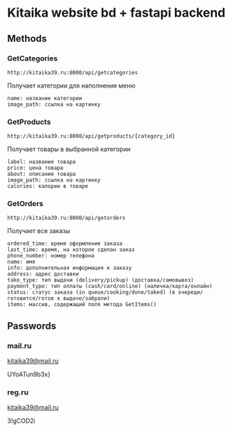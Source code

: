 # Kitaika website bd + fastapi backend
## Methods
### GetCategories
```
http://kitaika39.ru:8000/api/getcategories
```
Получает категории для наполнения меню
```
name: название категории
image_path: ссылка на картинку
```
### GetProducts
```
http://kitaika39.ru:8000/api/getproducts/{category_id}
```
Получает товары в выбранной категории
```
label: название товара
price: цена товара
about: описание товара
image_path: ссылка на картинку
calories: калории в товаре
```
### GetOrders
```
http://kitaika39.ru:8000/api/getorders
```
Получает все заказы
```
ordered_time: время оформление заказа
last_time: время, на которое сделан заказ
phone_number: номер телефона
name: имя
info: дополнительная информация к заказу
address: адрес доставки
take_type: тип выдачи (delivery/pickup) (доставка/самовывоз)
payment_type: тип оплаты (cash/card/online) (наличка/карта/онлайн)
status: статус заказа (in queue/cooking/done/taked) (в очереди/готовится/готов к выдаче/забрали)
items: массив, содержащий поля метода GetItems()
```

## Passwords
### mail.ru
kitaika39@mail.ru

UYoATun9b3x}
### reg.ru
kitaika39@mail.ru

3!gCOD2i
